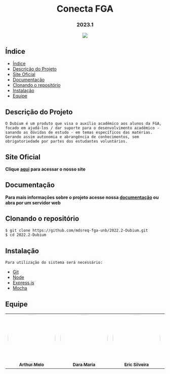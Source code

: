 <h1 align="center"> Conecta FGA </h1>
<h3 align="center"> 2023.1 </h3>

<p align="center">
<img src="http://img.shields.io/static/v1?label=STATUS&message=PROCESSING&color=GREEN&style=for-the-badge"/>
</p>

## Índice

- [Índice](#índice)
- [Descrição do Projeto](#descrição-do-projeto)
- [Site Oficial](#site-oficial)
- [Documentação](#documentação)
- [Clonando o repositório](#clonando-o-repositório)
- [Instalação](#instalação)
- [Equipe](#equipe)

## Descrição do Projeto

`O Dubium é um produto que visa o auxílio acadêmico aos alunos da FGA, focado em ajudá-los / dar suporte para o desenvolvimento acadêmico - sanando as dúvidas de estudo - em temas específicos das matérias. Gerando assim autonomia e abrangência de conhecimentos, sem obrigatoriedade por partes dos estudantes voluntários.`

## Site Oficial

**Clique <a href="https://stingray-app-4tbp8.ondigitalocean.app/">aqui</a> para acessar o nosso site**

## Documentação

**Para mais informações sobre o projeto acesse nossa <a href="https://mdsreq-fga-unb.github.io/2022.2-Dubium/">documentação</a> ou abra por um servidor web**

## Clonando o repositório

```bash
$ git clone https://github.com/mdsreq-fga-unb/2022.2-Dubium.git
$ cd 2022.2-Dubium
```

<!-- ### Executando o projeto -->

## Instalação

`Para utilização do sistema será necessário: `

- [Git](https://git-scm.com/)
- [Node](https://nodejs.org/en/)
- [Express.js](https://nestjs.com/)
- [Mocha](https://yarnpkg.com/)

## Equipe

<div class="md-typeset__table">
    <table>
        <tbody>
            <tr>
                <td align="center">
                    <a href="https://github.com/Arthrok" target="_blank">
                        <img style="border-radius: 50%;" src="https://github.com/Arthrok.png" width="150px;" alt=""><br>
                        <sub><b>Arthur Melo</b></sub>
                    </a><br>
                    <a href="https://github.com/AnaBeatrizMassuh" target="_blank"></a>
                </td>
                                <td align="center">
                    <a href="https://github.com/daramariabs" target="_blank">
                        <img style="border-radius: 50%;" src="https://github.com/daramariabs.png" width="150px;" alt=""><br>
                        <sub><b>Dara Maria</b></sub>
                    </a><br>
                    <a href="https://github.com/daramariabs" target="_blank"></a>
                </td>
                <td align="center">
                    <a href="https://github.com/ericbky" target="_blank">
                        <img style="border-radius: 50%;" src="https://github.com/ericbky.png" width="150px;" alt=""><br>
                        <sub><b>Eric Silveira</b></sub>
                    </a><br>
                    <a href="https://github.com/ericbky" target="_blank"></a>
                </td>
                <td align="center">
                    <a href="https://github.com/fabioaletorres" target="_blank">
                        <img style="border-radius: 50%;" src="https://github.com/fabioaletorres.png" width="150px;" alt=""><br>
                        <sub><b>Fabio Alessandro</b></sub>
                    </a><br>
                    <a href="https://github.com/fabioaletorre" target="_blank"></a>
                </td>
                <td align="center">
                    <a href="https://github.com/lucasdray" target="_blank">
                        <img style="border-radius: 50%;" src="https://github.com/lucasdray.png" width="150px;" alt=""><br>
                        <sub><b>Pedro Lucas Dourado</b></sub>
                    </a><br>
                    <a href="https://github.com/lucasdray" target="_blank"></a>
                </td>
                <td align="center">
                    <a href="https://github.com/yaskisoba" target="_blank">
                        <img style="border-radius: 50%;" src="https://github.com/yaskisoba.png" width="150px;" alt=""><br>
                        <sub><b>Yasmim Oliveira</b></sub>
                    </a><br>
                    <a href="https://github.com/yaskisoba" target="_blank"></a>
                </td>
            </tr>
        </tbody>
    </table>
</div>
